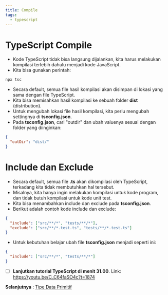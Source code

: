 ```yaml
---
title: Compile
tags:
  - typescript
---
```


# TypeScript Compile

- Kode TypeScript tidak bisa langsung dijalankan, kita harus melakukan kompilasi terlebih dahulu menjadi kode JavaScript.
- Kita bisa gunakan perintah:

```bash
npx tsc
```

- Secara default, semua file hasil kompilasi akan disimpan di lokasi yang sama dengan file TypeScript.
- Kita bisa memisahkan hasil kompilasi ke sebuah folder **dist** (distribution).
- Untuk mengubah lokasi file hasil kompilasi, kita perlu mengubah settingnya di **tsconfig.json**.
- Pada **tsconfig.json**, cari "outdir" dan ubah valuenya sesuai dengan folder yang diinginkan:

```json
{
  "outDir": "dist/"
}
```

# Include dan Exclude

- Secara default, semua file **.ts** akan dikompilasi oleh TypeScript, terkadang kita tidak membutuhkan hal tersebut.
- Misalnya, kita hanya ingin melakukan kompilasi untuk kode program, dan tidak butuh kompilasi untuk kode unit test.
- Kita bisa menambahkan include dan exclude pada **tsconfig.json**.
- Berikut adalah contoh kode include dan exclude:

```json
{
  "include": ["src/**/*", "tests/**/*"],
  "exclude": ["src/**/*.test.ts", "tests/**/*.test.ts"]
}
```

- Untuk kebutuhan belajar ubah file **tsconfig.json** menjadi seperti ini:

```json
{
  "include": ["src/**/*", "tests/**/*"]
}
```

- [ ] **Lanjutkan tutorial TypeScript di menit 31.00**.
      Link: https://youtu.be/C_C64faSO4c?t=1874

**Selanjutnya** : [Tipe Data Primitif](/backend/typescript/dataprimitif.md)
